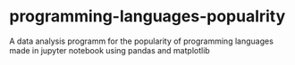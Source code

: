 # programming-languages-popualrity
A data analysis programm for the popularity of programming languages made in jupyter notebook using pandas and matplotlib
